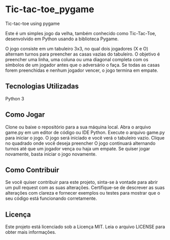 # Tic-tac-toe_pygame
Tic-tac-toe using pygame

Este é um simples jogo da velha, também conhecido como Tic-Tac-Toe, desenvolvido em Python usando a biblioteca Pygame.

O jogo consiste em um tabuleiro 3x3, no qual dois jogadores (X e O) alternam turnos para preencher as casas vazias do tabuleiro. O objetivo é preencher uma linha, uma coluna ou uma diagonal completa com os símbolos de um jogador antes que o adversário o faça. Se todas as casas forem preenchidas e nenhum jogador vencer, o jogo termina em empate.

## Tecnologias Utilizadas
Python 3
## Como Jogar
Clone ou baixe o repositório para a sua máquina local.
Abra o arquivo game.py em um editor de código ou IDE Python.
Execute o arquivo game.py para iniciar o jogo.
O jogo será iniciado e você verá o tabuleiro vazio.
Clique no quadrado onde você deseja preencher
O jogo continuará alternando turnos até que um jogador vença ou haja um empate.
Se quiser jogar novamente, basta iniciar o jogo novamente.
## Como Contribuir
Se você quiser contribuir para este projeto, sinta-se à vontade para abrir um pull request com as suas alterações. Certifique-se de descrever as suas alterações com clareza e fornecer exemplos ou testes para mostrar que o seu código está funcionando corretamente.

## Licença
Este projeto está licenciado sob a Licença MIT. Leia o arquivo LICENSE para obter mais informações.
